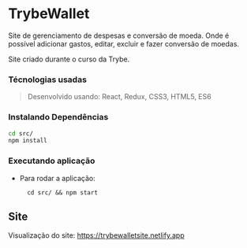 # TrybeWallet

Site de gerenciamento de despesas e conversão de moeda.
Onde é possível adicionar gastos, editar, excluir e fazer conversão de moedas.

Site criado durante o curso da Trybe.

### Técnologias usadas

> Desenvolvido usando: React, Redux, CSS3, HTML5, ES6


### Instalando Dependências
 
```bash
cd src/
npm install
``` 
### Executando aplicação

* Para rodar a aplicação:

  ```
    cd src/ && npm start
  ```

## Site
Visualização do site: https://trybewalletsite.netlify.app
